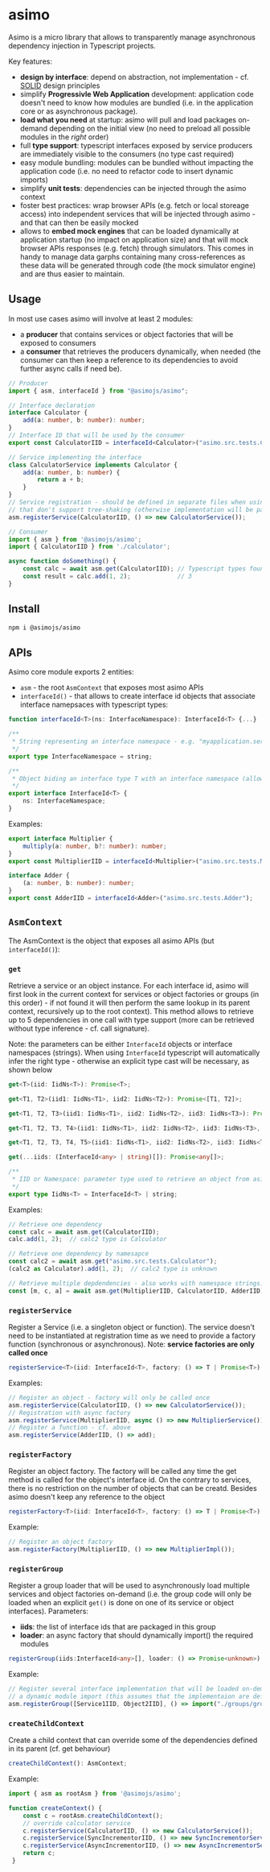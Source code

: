 # asimo

Asimo is a micro library that allows to transparently manage asynchronous dependency injection in Typescript projects.

Key features:
- **design by interface**: depend on abstraction, not implementation - cf. [SOLID] design principles
- simplify **Progressivle Web Application** development: application code doesn't need to know how modules are bundled (i.e. in the application core or as asynchronous package).
- **load what you need** at startup: asimo will pull and load packages on-demand depending on the initial view (no need to preload all possible modules in the *right* order)
- full **type support**: typescript interfaces exposed by service producers are immediately visible to the consumers
(no type cast required)
- easy module bundling: modules can be bundled without impacting the application code (i.e. no need to refactor code to insert dynamic imports)
- simplify **unit tests**: dependencies can be injected through the asimo context
- foster best practices: wrap browser APIs (e.g. fetch or local storeage access) into independent services that will be injected through asimo - and that can then be easily mocked
- allows to **embed mock engines** that can be loaded dynamically at application startup (no impact on application size)
and that will mock browser APIs responses (e.g. fetch) through simulators. This comes in handy to manage data
garphs containing many cross-references as these data will be generated through code (the mock simulator engine) and are thus easier to maintain.


[SOLID]: https://en.wikipedia.org/wiki/SOLID



## Usage

In most use cases asimo will involve at least 2 modules:
- a **producer** that contains services or object factories that will be exposed to consumers
- a **consumer** that retrieves the producers dynamically, when needed (the consumer can then keep a reference to its dependencies to avoid further async calls if need be).

```typescript
// Producer
import { asm, interfaceId } from "@asimojs/asimo";

// Interface declaration
interface Calculator {
    add(a: number, b: number): number;
}
// Interface ID that will be used by the consumer
export const CalculatorIID = interfaceId<Calculator>("asimo.src.tests.Calculator");

// Service implementing the interface
class CalculatorService implements Calculator {
    add(a: number, b: number) {
        return a + b;
    }
}
// Service registration - should be defined in separate files when using packagers
// that don't support tree-shaking (otherwise implementation will be packaged with the interface!)
asm.registerService(CalculatorIID, () => new CalculatorService());

```

```typescript
// Consumer
import { asm } from '@asimojs/asimo';
import { CalculatorIID } from './calculator';

async function doSomething() {
    const calc = await asm.get(CalculatorIID); // Typescript types found -> calc is of type Calculator
    const result = calc.add(1, 2);             // 3
}
```

## Install

```bash
npm i @asimojs/asimo
```

## APIs

Asimo core module exports 2 entities:
- ```asm``` - the root ```AsmContext``` that exposes most asimo APIs
- ```interfaceId()``` - that allows to create interface id objects that associate interface namepsaces with typescript types:

```typescript
function interfaceId<T>(ns: InterfaceNamespace): InterfaceId<T> {...}

/**
 * String representing an interface namespace - e.g. "myapplication.services.Settings"
 */
export type InterfaceNamespace = string;

/**
 * Object biding an interface type T with an interface namespace (allows to get typescript validation)
 */
export interface InterfaceId<T> {
    ns: InterfaceNamespace;
}
```

Examples:
```typescript
export interface Multiplier {
    multiply(a: number, b?: number): number;
}
export const MultiplierIID = interfaceId<Multiplier>("asimo.src.tests.Multiplier");

interface Adder {
    (a: number, b: number): number;
}
export const AdderIID = interfaceId<Adder>("asimo.src.tests.Adder");
```

## ```AsmContext```

The AsmContext is the object that exposes all asimo APIs (but ```interfaceId()```):


### ```get```

Retrieve a service or an object instance. For each interface id, asimo will first look in the current
context for services or object factories or groups (in this order) - if not found
it will then perform the same lookup in its parent context, recursively up to the root context).
This method allows to retrieve up to 5 dependencies in one call with type support (more can be retrieved
without type inference - cf. call signature).

Note: the parameters can be either ```InterfaceId``` objects or interface namespaces (strings).
When using ```InterfaceId``` typescript will automatically infer the right type - otherwise an explicit
type cast will be necessary, as shown below

```typescript
get<T>(iid: IidNs<T>): Promise<T>;

get<T1, T2>(iid1: IidNs<T1>, iid2: IidNs<T2>): Promise<[T1, T2]>;

get<T1, T2, T3>(iid1: IidNs<T1>, iid2: IidNs<T2>, iid3: IidNs<T3>): Promise<[T1, T2, T3]>;

get<T1, T2, T3, T4>(iid1: IidNs<T1>, iid2: IidNs<T2>, iid3: IidNs<T3>, iid4: IidNs<T4>): Promise<[T1, T2, T3, T4]>;

get<T1, T2, T3, T4, T5>(iid1: IidNs<T1>, iid2: IidNs<T2>, iid3: IidNs<T3>, iid4: IidNs<T4>, iid5: IidNs<T5>): Promise<[T1, T2, T3, T4, T5]>;

get(...iids: (InterfaceId<any> | string)[]): Promise<any[]>;

/**
 * IID or Namespace: parameter type used to retrieve an object from asimo
 */
export type IidNs<T> = InterfaceId<T> | string;
```
Examples:
```typescript
// Retrieve one dependency
const calc = await asm.get(CalculatorIID);
calc.add(1, 2);  // calc2 type is Calculator

// Retrieve one dependency by namesapce
const calc2 = await asm.get("asimo.src.tests.Calculator");
(calc2 as Calculator).add(1, 2);  // calc2 type is unknown

// Retrieve multiple depdendencies - also works with namespace strings:
const [m, c, a] = await asm.get(MultiplierIID, CalculatorIID, AdderIID);
```

### ```registerService```

Register a Service (i.e. a singleton object or function). The service doesn't need to be instantiated at registration time as we need to provide a factory function (synchronous or asynchronous). Note: **service factories are only called once**

```typescript
registerService<T>(iid: InterfaceId<T>, factory: () => T | Promise<T>): void;
```
Examples:
```typescript
// Register an object - factory will only be called once
asm.registerService(CalculatorIID, () => new CalculatorService());
// Registration with async factory
asm.registerService(MultiplierIID, async () => new MultiplierService());
// Register a function - cf. above
asm.registerService(AdderIID, () => add);
```


### ```registerFactory```

Register an object factory. The factory will be called any time the get method is called
for the object's interface id. On the contrary to services, there is no restriction on the number
of objects that can be creatd. Besides asimo doesn't keep any reference to the object

```typescript
registerFactory<T>(iid: InterfaceId<T>, factory: () => T | Promise<T>): void;
```
Example:
```typescript
// Register an object factory
asm.registerFactory(MultiplierIID, () => new MultiplierImpl());
```


### ```registerGroup```

Register a group loader that will be used to asynchronously load multiple
services and object factories on-demand (i.e. the group code will only be loaded when
an explicit ```get()``` is done on one of its service or object interfaces). Parameters:
- **iids**: the list of interface ids that are packaged in this group
- **loader**: an async factory that should dynamically import() the required modules

```typescript
registerGroup(iids:InterfaceId<any>[], loader: () => Promise<unknown>): void;
```
Example:
```typescript
// Register several interface implementation that will be loaded on-demand through
// a dynamic module import (this assumes that the implementaion are defined in the module)
asm.registerGroup([Service1IID, Object2IID], () => import("./groups/groupA"));
```

### ```createChildContext```

Create a child context that can override some of the dependencies defined in its parent (cf. get behaviour)

```typescript
createChildContext(): AsmContext;
```
Example:
```typescript
import { asm as rootAsm } from '@asimojs/asimo';

function createContext() {
    const c = rootAsm.createChildContext();
    // override calculator service
    c.registerService(CalculatorIID, () => new CalculatorService());
    c.registerService(SyncIncrementorIID, () => new SyncIncrementorService());
    c.registerService(AsyncIncrementorIID, () => new AsyncIncrementorService());
    return c;
 }
```

